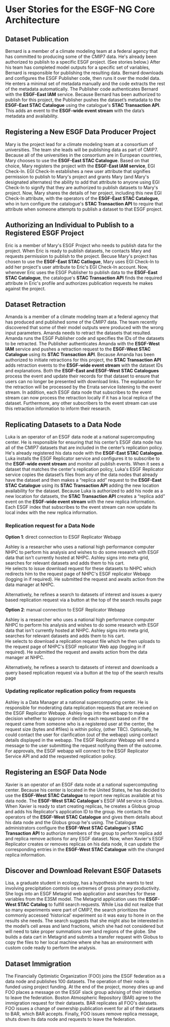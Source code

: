 # User Stories for the ESGF-NG Core Architecture

## Dataset Publication

Bernard is a member of a climate modeling team at a federal agency that has committed to
producing some of the CMIP7 data. He's already been authorized to publish to a specific ESGF project. (See stories below.) After his team has completed model outputs for a specific
set of variables, Bernard is responsible for publishing the resulting data. Bernard downloads
and configures the ESGF Publisher code, then runs it over the model data. He enters a minimal
set of metadata manually and the code extracts the rest of the metadata automatically. The
Publisher code authenticates Bernard with the **ESGF-East IAM** service. Because Bernard has
been authorized to publish for this project, the Publisher pushes the dataset’s metadata to the **ESGF-East STAC Catalogue** using the catalogue's **STAC Transaction API**. This adds an event to the **ESGF-wide event stream** with
the data’s metadata and availability.

## Registering a New ESGF Data Producer Project

Mary is the project lead for a climate modeling team at a consortium of universities. The team she leads will be publishing data as part of CMIP7.
Because all of the universities in the consortium are in European countries, Mary chooses to use the **ESGF-East STAC Catalogue**. Based on that choice, Mary registers the project with the **ESGF-East IAM service**, EGI Check-In. EGI Check-In establishes a new user attribute that signifies permission to publish to Mary's project and grants Mary (and Mary's designated alternates) the ability to add that attribute to anyone using EGI Check-In to signify that they are authorized to publish datasets to Mary's project. Now, Mary shares the details of her project, including this new EGI Check-In attribute, with the operators of the **ESGF-East STAC Catalogue**, who in turn configure the catalogue's **STAC Transaction API** to require that attribute when someone attempts to publish a dataset to that ESGF project.

## Authorizing an Individual to Publish to a Registered ESGF Project

Eric is a member of Mary's ESGF Project who needs to publish data for the project. When Eric is ready to publish datasets, he contacts Mary and requests permission to publish to the project. Becuse Mary's project has chosen to use the **ESGF-East STAC Catlogue**, Mary uses EGI Check-In to add her project's user attribute to Eric's EGI Check-In account. Now, whenever Eric uses the ESGF Publisher to publish data to the **ESGF-East STAC Catalogue**, the catalogue's **STAC Transaction API** finds the required attribute in Eric's profile and authorizes publication requests he makes against the project.

## Dataset Retraction

Amanda is a member of a climate modeling team at a federal agency that has produced and
published some of the CMIP7 data. The team recently discovered that some of their model
outputs were produced with the wrong input parameters. Amanda needs to retract the datasets
that resulted. Amanda runs the ESGF Publisher code and specifies the IDs of the datasets
to be retracted. The Publisher authenticates Amanda with the **ESGF-West IAM** service and
pushes a retraction request to the **ESGF-West STAC Catalogue** using its **STAC Transaction API**. Because Amanda has been
authorized to initiate retractions for this project, the **STAC Transaction API** adds retraction events to the
**ESGF-wide event stream** with the dataset IDs and explanations. Both the **ESGF-East and ESGF-West
STAC Catalogues** process the event and update their records for that dataset to ensure that
users can no longer be presented with download links. The explanation for the retraction will
be processed by the Errata service listening to the event stream. In addition, each ESGF data
node that subscribes to the event stream can now process the retraction locally if it has a local
replica of the dataset. Furthermore, any other subscribers to the event stream can use this
retraction information to inform their research.

## Replicating Datasets to a Data Node

Luka is an operator of an ESGF data node at a national supercomputing center. He is
responsible for ensuring that his center’s ESGF data node has all of the CMIP7 datasets that
are included in the center’s replication policy. He's already registered his data node with the **ESGF-East STAC Catalogue**. Luka installs the ESGF Replicator service
and configures it to subscribe to the **ESGF-wide event stream** and monitor all publish events.
When it sees a dataset that matches the center's replication policy, Luka's ESGF Replicator
service copies the dataset’s files from any of the data nodes that already have the
dataset and then makes a “replica add” request to the **ESGF-East STAC Catalogue** using its **STAC Transaction API** adding the
new location availability for the dataset. Because Luka is authorized to add his
node as a new location for datasets, the **STAC Transaction API** creates a “replica add” event on the **ESGF-wide event stream** with the new replica information. Each ESGF index that subscribes to
the event stream can now update its local index with the new replica information.

### Replication request for a Data Node

**Option 1**: direct connection to ESGF Replicator Webapp

Ashley is a researcher who uses a national high performance computer NHPC to perform his analysis and wishes to do some research with 
ESGF data that isn't currently hosted at NHPC. Ashley signs into meta grid, searches for relevant datasets and adds them to his cart.  
He selects to issue download request for these datasets to NHPC which redirects him to the request page of NHPC's ESGF replicator Webapp 
(logging in if required).  He submitted the request and awaits action from the data manager at NHPC.

Alternatively, he refines a search to datasets of interest and issues a query based replication request via a button at the top of the 
search results page

**Option 2**: manual connection to ESGF Replicator Webapp

Ashley is a researcher who uses a national high performance computer NHPC to perform his analysis and wishes to do some research with 
ESGF data that isn't currently hosted at NHPC. Ashley signs into meta grid, searches for relevant datasets and adds them to his cart.  
He selects to download a replication request file which he then uploads to the request page of NHPC's ESGF replicator Web app (logging 
in if required).  He submitted the request and awaits action from the data manager at NHPC.

Alternatively, he refines a search to datasets of interest and downloads a query based replication request via a button at the top of 
the search results page

### Updating replicator replication policy from requests

Ashley is a Data Manager at a national supercomputing center.  He is responsible for moderating data replication requests that are received
on the ESGF Replicator Webapp.  Ashley logs into the webapp to make a decision whether to approve or decline each request based on if the request 
came from someone who is a registered user at the center, the request size (bytes and #files) is within policy, (other TBC).  Optionally, he 
could contact the user for clarification (out of the webapp) using contact details displayed in the webapp.  The ESGF Replicator Webapp will 
send a message to the user submitting the request notifying them of the outcome.  For approvals, the ESGF webapp will connect to the ESGF Replicator Service API and add the requested replication policy.

## Registering an ESGF Data Node

Xavier is an operator of an ESGF data node at a national supercomputing center. Because his center is located in the United States, he has decided to use the **ESGF-West STAC Catalogue** to report new replicas available at his data node. The **ESGF-West STAC Catalogue**'s ESGF IAM service is Globus. When Xavier is ready to start creating replicas, he creates a Globus group and adds his Replicator's application ID to the group. He contacts the operators of the **ESGF-West STAC Catalogue** and gives them details about his data node and the Globus group he's using. The Catalogue administrators configure the **ESGF-West STAC Catalogue**'s **STAC Transaction API** to authorize members of the group to perform replica add and replica remove actions for any ESGF dataset. Now, when Xavier's ESGF Replicator creates or removes replicas on his data node, it can update the corresponding entries in the **ESGF-West STAC Catalogue** with the changed replica information.

## Discover and Download Relevant ESGF Datasets

Lisa, a graduate student in ecology, has a hypothesis she wants to test involving precipitation
controls on extremes of gross primary productivity. She logs into an ESGF Metagrid web application and searches for these variables from the E3SM model. The Metagrid application uses the **ESGF-West STAC Catalog** to fulfill search requests. While Lisa did not realize that so many
experiments were part of CMIP7, the search prioritizes the commonly accessed ‘historical’
experiment so it was easy to hone in on the results she needs. The search suggests that she might
also be interested in the model’s cell areas and land fractions, which she had not considered
but will need to take proper summations over land regions of the globe. She builds a data cart in Metagrid and submits a transfer request with Globus to copy the files to her local machine where she has an environment with custom code ready to perform the analysis.

## Dataset Immigration

The Financially Optimistic Organization (FOO) joins the ESGF federation as a data node and publishes 100 datasets.  The operation of 
their node is funded using project funding.  At the end of the project, money dries up and FOO places a message on the ESGF slack group 
advising of their intention to leave the federation.  Boston Atmospheric Repository (BAR) agree to the immigration request for their 
datasets.  BAR replicates all FOO's datasets.  FOO issues a change of ownership publication event for all of their datasets to BAR, 
which BAR accepts.  Finally, FOO issues remove replica message, shuts down its data node and requests to leave the federation.


